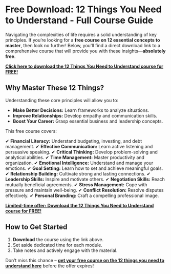 # Free Download: 12 Things You Need to Understand - Full Course Guide

Navigating the complexities of life requires a solid understanding of key principles. If you’re looking for a **free course on 12 essential concepts to master**, then look no further! Below, you'll find a direct download link to a comprehensive course that will provide you with these insights—**absolutely free**.

[**Click here to download the 12 Things You Need to Understand course for FREE!**](https://udemywork.com/12-things-you-need-to-understand)

## Why Master These 12 Things?

Understanding these core principles will allow you to:

*   **Make Better Decisions:** Learn frameworks to analyze situations.
*   **Improve Relationships:** Develop empathy and communication skills.
*   **Boost Your Career:** Grasp essential business and leadership concepts.

This free course covers:

✔ **Financial Literacy:** Understand budgeting, investing, and debt management.
✔ **Effective Communication:** Learn active listening and persuasive speaking.
✔ **Critical Thinking:** Develop problem-solving and analytical abilities.
✔ **Time Management:** Master productivity and organization.
✔ **Emotional Intelligence:** Understand and manage your emotions.
✔ **Goal Setting:** Learn how to set and achieve meaningful goals.
✔ **Relationship Building:** Cultivate strong and lasting connections.
✔ **Leadership Skills:** Inspire and motivate others.
✔ **Negotiation Skills:** Reach mutually beneficial agreements.
✔ **Stress Management:** Cope with pressure and maintain well-being.
✔ **Conflict Resolution:** Resolve disputes effectively.
✔ **Personal Branding:** Craft a compelling professional image.

[**Limited-time offer: Download the 12 Things You Need to Understand course for FREE!**](https://udemywork.com/12-things-you-need-to-understand)

## How to Get Started

1.  **Download** the course using the link above.
2.  Set aside dedicated time for each module.
3.  Take notes and actively engage with the material.

Don’t miss this chance – **[get your free course on the 12 things you need to understand here](https://udemywork.com/12-things-you-need-to-understand)** before the offer expires!
